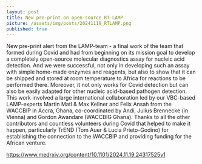 ```yaml
---
layout: post
title: New pre-print on open-source RT-LAMP
picture: /assets/img/posts/20241119_RTLAMP.png
published: true
---
```

New pre-print alert from the LAMP-team - a final work of the team that formed during Covid and had from beginning on its mission goal to develop a completely open-source molecular diagnostics assay for nucleic acid detection.
And we were successful, not only in developing such an assay with simple home-made enzymes and reagents, but also to show that it can be shipped and stored at room temperature to Africa for reactions to be performed there. Moreover, it not only works for Covid detection but can also be easily adapted for other nucleic acid-based pathogen detection.
This work involved a large international collaboration led by our VBC-based LAMP-experts Martin Matl & Max Kellner and Felix Ansah from the WACCBIP in Accra, Ghana, co-coordinated by Andi, Julius Brennecke (in Vienna) and Gordon Awandare (WACCBIG Ghana). 
Thanks to all the other contributors and countless volunteers during Covid that helped to make it happen, particularly TrEND (Tom Auer & Lucia Prieto-Godino) for establishing the connection to the WACCBIP and providing funding for the African venture. 

https://www.medrxiv.org/content/10.1101/2024.11.19.24317525v1
